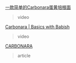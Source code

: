 [一款简单的Carbonara蛋黄培根面](https://m.weibo.cn/status/4472717946165825?wm=3333_2001&from=10B9493010&sourcetype=weixin)
> video

[Carbonara | Basics with Babish](https://www.youtube.com/watch?v=qoHnwOHLiMk)
> video

[CARBONARA](https://basicswithbabish.co/basicsepisodes/carbonara)
> article
